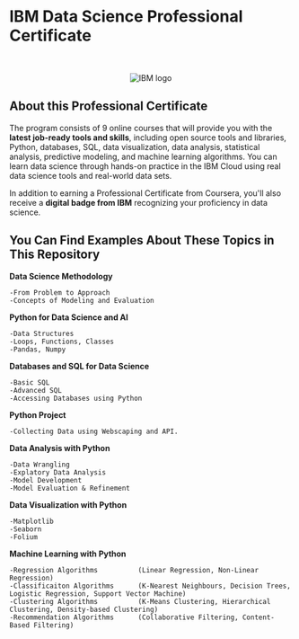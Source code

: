 # IBM Data Science Professional Certificate

<br>

<p align="center">
 <img src="https://raw.githubusercontent.com/Thomas-George-T/IBM-Data-Science-Professional-Certification/master/ibm.svg" title="IBM logo" alt = "IBM logo" />
</p>

## About this Professional Certificate

The program consists of 9 online courses that will provide you with the **latest job-ready tools and skills**, including open source tools and libraries, Python, databases, SQL, data visualization, data analysis, statistical analysis, predictive modeling, and machine learning algorithms. You can learn data science through hands-on practice in the IBM Cloud using real data science tools and real-world data sets.


In addition to earning a Professional Certificate from Coursera, you'll also receive a **digital badge from IBM** recognizing your proficiency in data science.

##  You Can Find Examples About These Topics in This Repository

 **Data Science Methodology**
    
    -From Problem to Approach
    -Concepts of Modeling and Evaluation

 **Python for Data Science and AI**
    
    -Data Structures
    -Loops, Functions, Classes
    -Pandas, Numpy

 **Databases and SQL for Data Science**
    
    -Basic SQL
    -Advanced SQL
    -Accessing Databases using Python
    
 **Python Project**
    
    -Collecting Data using Webscaping and API. 

 **Data Analysis with Python**
    
    -Data Wrangling
    -Explatory Data Analysis
    -Model Development
    -Model Evaluation & Refinement

 **Data Visualization with Python**
    
    -Matplotlib
    -Seaborn
    -Folium
    
 **Machine Learning with Python**
    
    -Regression Algorithms          (Linear Regression, Non-Linear Regression)  
    -Classificaiton Algorithms      (K-Nearest Neighbours, Decision Trees, Logistic Regression, Support Vector Machine)
    -Clustering Algorithms          (K-Means Clustering, Hierarchical Clustering, Density-based Clustering)
    -Recommendation Algorithms      (Collaborative Filtering, Content-Based Filtering)
 
